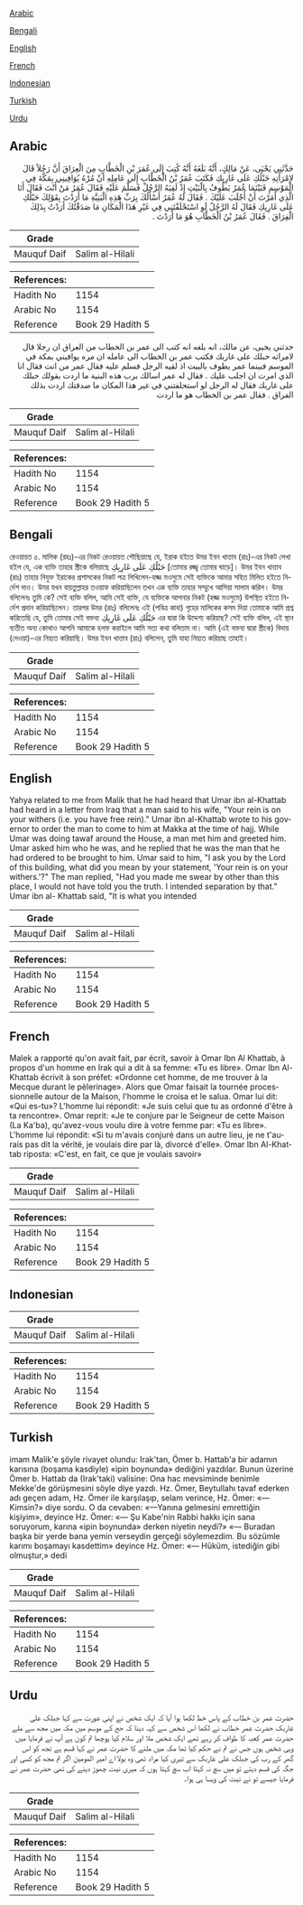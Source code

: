 [Arabic](#arabic)

[Bengali](#bengali)

[English](#english)

[French](#french)

[Indonesian](#indonesian)

[Turkish](#turkish)

[Urdu](#urdu)

## Arabic


<div dir="rtl" lang="ar" style={{fontSize:'larger',backgroundColor:'#f8f9fa',padding:20}}>
حَدَّثَنِي يَحْيَى، عَنْ مَالِكٍ، أَنَّهُ بَلَغَهُ أَنَّهُ كُتِبَ إِلَى عُمَرَ بْنِ الْخَطَّابِ مِنَ الْعِرَاقَ أَنَّ رَجُلاً قَالَ لاِمْرَأَتِهِ حَبْلُكِ عَلَى غَارِبِكِ فَكَتَبَ عُمَرُ بْنُ الْخَطَّابِ إِلَى عَامِلِهِ أَنْ مُرْهُ يُوَافِينِي بِمَكَّةَ فِي الْمَوْسِمِ فَبَيْنَمَا عُمَرُ يَطُوفُ بِالْبَيْتِ إِذْ لَقِيَهُ الرَّجُلُ فَسَلَّمَ عَلَيْهِ فَقَالَ عُمَرُ مَنْ أَنْتَ فَقَالَ أَنَا الَّذِي أَمَرْتَ أَنْ أُجْلَبَ عَلَيْكَ ‏.‏ فَقَالَ لَهُ عُمَرُ أَسْأَلُكَ بِرَبِّ هَذِهِ الْبَنِيَّةِ مَا أَرَدْتَ بِقَوْلِكَ حَبْلُكِ عَلَى غَارِبِكِ فَقَالَ لَهُ الرَّجُلُ لَوِ اسْتَحْلَفْتَنِي فِي غَيْرِ هَذَا الْمَكَانِ مَا صَدَقْتُكَ أَرَدْتُ بِذَلِكَ الْفِرَاقَ ‏.‏ فَقَالَ عُمَرُ بْنُ الْخَطَّابِ هُوَ مَا أَرَدْتَ ‏.‏
</div>
<div style={{backgroundColor:'#f8f9fa',padding:20, marginBottom: 10}}><table> <thead> <tr> <th>Grade</th> <th></th> </tr> </thead> <tbody> <tr><td>Mauquf Daif</td><td>Salim al-Hilali</td></tr></tbody></table><table> <thead> <tr> <th>References:</th> <th></th> </tr> </thead> <tbody><tr><td>Hadith No</td><td>1154</td></tr><tr><td>Arabic No</td><td>1154</td></tr><tr><td>Reference</td><td>Book 29 Hadith 5</td></tr></tbody></table></div>


<div dir="rtl" lang="ar" style={{fontSize:'larger',backgroundColor:'#f8f9fa',padding:20}}>
حدثني يحيى، عن مالك، انه بلغه انه كتب الى عمر بن الخطاب من العراق ان رجلا قال لامراته حبلك على غاربك فكتب عمر بن الخطاب الى عامله ان مره يوافيني بمكة في الموسم فبينما عمر يطوف بالبيت اذ لقيه الرجل فسلم عليه فقال عمر من انت فقال انا الذي امرت ان اجلب عليك . فقال له عمر اسالك برب هذه البنية ما اردت بقولك حبلك على غاربك فقال له الرجل لو استحلفتني في غير هذا المكان ما صدقتك اردت بذلك الفراق . فقال عمر بن الخطاب هو ما اردت
</div>
<div style={{backgroundColor:'#f8f9fa',padding:20, marginBottom: 10}}><table> <thead> <tr> <th>Grade</th> <th></th> </tr> </thead> <tbody> <tr><td>Mauquf Daif</td><td>Salim al-Hilali</td></tr></tbody></table><table> <thead> <tr> <th>References:</th> <th></th> </tr> </thead> <tbody><tr><td>Hadith No</td><td>1154</td></tr><tr><td>Arabic No</td><td>1154</td></tr><tr><td>Reference</td><td>Book 29 Hadith 5</td></tr></tbody></table></div>

## Bengali


<div dir="ltr" lang="bn" style={{fontSize:'larger',backgroundColor:'#f8f9fa',padding:20}}>
রেওয়ায়ত ৫. মালিক (রহঃ)-এর নিকট রেওয়ায়ত পৌছিয়াছে যে, ইরাক হইতে উমর ইবন খাত্তাব (রাঃ)-এর নিকট লেখা হইল যে, এক ব্যক্তি তাহার স্ত্রীকে বলিয়াছে حَبْلُكِ عَلَى غَارِبِكِ [তোমার রজ্জ্ব তোমার ঘাড়ে]। উমর ইবন খাত্তাব (রাঃ) তাহার নিযুক্ত ইরাকের প্রশাসকের নিকট পত্র লিখিলেন-হজ্জ মওসুমে সেই ব্যক্তিকে আমার সহিত মিলিত হইতে নির্দেশ দাও। উমর যখন বায়তুল্লাহর তওয়াফ করিয়াছিলেন তখন এক ব্যক্তি তাহার সম্মুখে আসিয়া সালাম করিল। উমর বলিলেনঃ তুমি কে? সেই ব্যক্তি বলিল, আমি সেই ব্যক্তি, যে ব্যক্তিকে আপনার নিকট (হজ্জ মওসুমে) উপস্থিত হইতে নির্দেশ প্রদান করিয়াছিলেন। তারপর উমর (রাঃ) বলিলেনঃ এই (পবিত্র কাবা) গৃহের মালিকের কসম দিয়া তোমাকে আমি প্রশ্ন করিতেছি যে, তুমি তোমার সেই বক্তব্য حَبْلُكِ عَلَى غَارِبِكِ এর দ্বারা কি উদ্দেশ্য করিয়াছ? সেই ব্যক্তি বলিল, এই স্থান ব্যতীত অন্য কোথাও আপনি আমাকে হলফ করাইলে আমি সত্য কথা বলিতাম না। আমি (এই বক্তব্য দ্বারা স্ত্রীকে) বিদায় (দেওয়া)-এর নিয়্যত করিয়াছি। উমর ইবন খাত্তাব (রাঃ) বলিলেন, তুমি যাহা নিয়্যত করিয়াছ তাহাই।
</div>
<div style={{backgroundColor:'#f8f9fa',padding:20, marginBottom: 10}}><table> <thead> <tr> <th>Grade</th> <th></th> </tr> </thead> <tbody> <tr><td>Mauquf Daif</td><td>Salim al-Hilali</td></tr></tbody></table><table> <thead> <tr> <th>References:</th> <th></th> </tr> </thead> <tbody><tr><td>Hadith No</td><td>1154</td></tr><tr><td>Arabic No</td><td>1154</td></tr><tr><td>Reference</td><td>Book 29 Hadith 5</td></tr></tbody></table></div>

## English


<div dir="ltr" lang="en" style={{fontSize:'larger',backgroundColor:'#f8f9fa',padding:20}}>
Yahya related to me from Malik that he had heard that Umar ibn al-Khattab had heard in a letter from Iraq that a man said to his wife, "Your rein is on your withers (i.e. you have free rein)." Umar ibn al-Khattab wrote to his governor to order the man to come to him at Makka at the time of hajj. While Umar was doing tawaf around the House, a man met him and greeted him. Umar asked him who he was, and he replied that he was the man that he had ordered to be brought to him. Umar said to him, "I ask you by the Lord of this building, what did you mean by your statement, 'Your rein is on your withers.'?" The man replied, "Had you made me swear by other than this place, I would not have told you the truth. I intended separation by that." Umar ibn al- Khattab said, "It is what you intended
</div>
<div style={{backgroundColor:'#f8f9fa',padding:20, marginBottom: 10}}><table> <thead> <tr> <th>Grade</th> <th></th> </tr> </thead> <tbody> <tr><td>Mauquf Daif</td><td>Salim al-Hilali</td></tr></tbody></table><table> <thead> <tr> <th>References:</th> <th></th> </tr> </thead> <tbody><tr><td>Hadith No</td><td>1154</td></tr><tr><td>Arabic No</td><td>1154</td></tr><tr><td>Reference</td><td>Book 29 Hadith 5</td></tr></tbody></table></div>

## French


<div dir="ltr" lang="fr" style={{fontSize:'larger',backgroundColor:'#f8f9fa',padding:20}}>
Malek a rapporté qu'on avait fait, par écrit, savoir à Omar Ibn Al Khattab, à propos d'un homme en Irak qui a dit à sa femme: «Tu es libre». Omar Ibn Al-Khattab écrivit à son préfet: «Ordonne cet homme, de me trouver à la Mecque durant le pèlerinage». Alors que Omar faisait la tournée processionnelle autour de la Maison, l'homme le croisa et le salua. Omar lui dit: «Qui es-tu»? L'homme lui répondit: «Je suis celui que tu as ordonné d'être à ta rencontre». Omar reprit: «Je te conjure par le Seigneur de cette Maison (La Ka'ba), qu'avez-vous voulu dire à votre femme par: «Tu es libre». L'homme lui répondit: «Si tu m'avais conjuré dans un autre lieu, je ne t'aurais pas dit la vérité, je voulais dire par là, divorcé d'elle». Omar Ibn Al-Khattab riposta: «C'est, en fait, ce que je voulais savoir»
</div>
<div style={{backgroundColor:'#f8f9fa',padding:20, marginBottom: 10}}><table> <thead> <tr> <th>Grade</th> <th></th> </tr> </thead> <tbody> <tr><td>Mauquf Daif</td><td>Salim al-Hilali</td></tr></tbody></table><table> <thead> <tr> <th>References:</th> <th></th> </tr> </thead> <tbody><tr><td>Hadith No</td><td>1154</td></tr><tr><td>Arabic No</td><td>1154</td></tr><tr><td>Reference</td><td>Book 29 Hadith 5</td></tr></tbody></table></div>

## Indonesian


<div dir="ltr" lang="id" style={{fontSize:'larger',backgroundColor:'#f8f9fa',padding:20}}>

</div>
<div style={{backgroundColor:'#f8f9fa',padding:20, marginBottom: 10}}><table> <thead> <tr> <th>Grade</th> <th></th> </tr> </thead> <tbody> <tr><td>Mauquf Daif</td><td>Salim al-Hilali</td></tr></tbody></table><table> <thead> <tr> <th>References:</th> <th></th> </tr> </thead> <tbody><tr><td>Hadith No</td><td>1154</td></tr><tr><td>Arabic No</td><td>1154</td></tr><tr><td>Reference</td><td>Book 29 Hadith 5</td></tr></tbody></table></div>

## Turkish


<div dir="ltr" lang="tr" style={{fontSize:'larger',backgroundColor:'#f8f9fa',padding:20}}>
imam Malik'e şöyle rivayet olundu: Irak'tan, Ömer b. Hattab'a bir adamın karısına (boşama kasdiyle) «ipin boynunda» dediğini yazdılar. Bunun üzerine Ömer b. Hattab da (Irak'taki) valisine: Ona hac mevsiminde benimle Mekke'de görüşmesini söyle diye yazdı. Hz. Ömer, Beytullahı tavaf ederken adı geçen adam, Hz. Ömer ile karşılaşıp, selam verince, Hz. Ömer: «— Kimsin?» diye sordu. O da cevaben: «—Yanına gelmesini emrettiğin kişiyim», deyince Hz. Ömer: «— Şu Kabe'nin Rabbi hakkı için sana soruyorum, karına «ipin boynunda» derken niyetin neydi?» «— Buradan başka bir yerde bana yemin verseydin gerçeği söylemezdim. Bu sözümle karımı boşamayı kasdettim» deyince Hz. Ömer: «— Hüküm, istediğin gibi olmuştur,» dedi
</div>
<div style={{backgroundColor:'#f8f9fa',padding:20, marginBottom: 10}}><table> <thead> <tr> <th>Grade</th> <th></th> </tr> </thead> <tbody> <tr><td>Mauquf Daif</td><td>Salim al-Hilali</td></tr></tbody></table><table> <thead> <tr> <th>References:</th> <th></th> </tr> </thead> <tbody><tr><td>Hadith No</td><td>1154</td></tr><tr><td>Arabic No</td><td>1154</td></tr><tr><td>Reference</td><td>Book 29 Hadith 5</td></tr></tbody></table></div>

## Urdu


<div dir="rtl" lang="ur" style={{fontSize:'larger',backgroundColor:'#f8f9fa',padding:20}}>
حضرت عمر بن خطاب کے پاس خط لکھا ہوا آیا کہ ایک شخص نے اپنی عورت سے کہا جبلک علی غاربک حضرت عمر خطاب نے لکھا اس شخص سے کہہ دینا کہ حج کے موسم میں مکہ میں مجھ سے ملے حضرت عمر کعبہ کا طواف کر رہے تھے ایک شخص ملا اور سلام کیا پوچھا تم کون ہے آپ نے فرمایا میں وہی شخص ہوں جس نے تم نے حکم کیا تھا مکہ میں ملنے کا حضرت عمر نے کہا قسم ہے تجھ کو اس گھر کے رب کی جبلک علی غاربک سے تیری کیا مراد تھی وہ بولا اے امیر المومین اگر تم مجھ کو کسی اور جگہ کی قسم دیتے تو میں سچ نہ کہتا اب سچ کہتا ہوں کہ میری نیت چھوڑ دینے کی تھی حضرت عمر نے فرمایا جیسے تو نے نیت کی ویسا ہی ہوا۔
</div>
<div style={{backgroundColor:'#f8f9fa',padding:20, marginBottom: 10}}><table> <thead> <tr> <th>Grade</th> <th></th> </tr> </thead> <tbody> <tr><td>Mauquf Daif</td><td>Salim al-Hilali</td></tr></tbody></table><table> <thead> <tr> <th>References:</th> <th></th> </tr> </thead> <tbody><tr><td>Hadith No</td><td>1154</td></tr><tr><td>Arabic No</td><td>1154</td></tr><tr><td>Reference</td><td>Book 29 Hadith 5</td></tr></tbody></table></div>